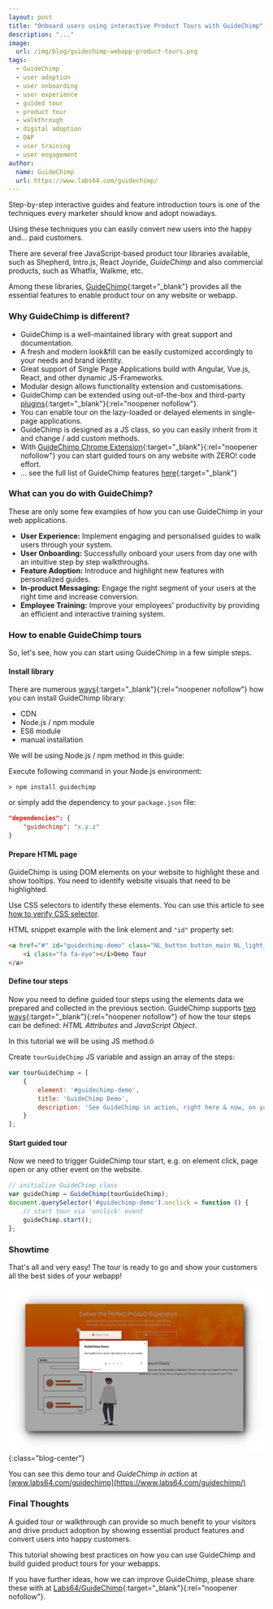 ```yaml
---
layout: post
title: "Onboard users using interactive Product Tours with GuideChimp"
description: "..."
image:
  url: /img/blog/guidechimp-webapp-product-tours.png
tags:
  - GuideChimp
  - user adoption
  - user onboarding
  - user experience
  - guided tour
  - product tour
  - walkthrough
  - digital adoption
  - DAP
  - user training
  - user engagement
author:
  name: GuideChimp
  url: https://www.labs64.com/guidechimp/
---
```


Step-by-step interactive guides and feature introduction tours is one of the techniques every marketer should know and adopt nowadays.

Using these techniques you can easily convert new users into the happy and... paid customers.

There are several free JavaScript-based product tour libraries available, such as Shepherd, Intro.js, React Joyride, *GuideChimp* and also commercial products, such as Whatfix, Walkme, etc.

Among these libraries, [GuideChimp](https://www.labs64.com/guidechimp/){:target="_blank"} provides all the essential features to enable product tour on any website or webapp.

### Why GuideChimp is different?

- GuideChimp is a well-maintained library with great support and documentation.
- A fresh and modern look&fill can be easily customized accordingly to your needs and brand identity.
- Great support of Single Page Applications build with Angular, Vue.js, React, and other dynamic JS-Frameworks.
- Modular design allows functionality extension and customisations.
- GuideChimp can be extended using out-of-the-box and third-party [plugins](https://github.com/Labs64/GuideChimp/wiki/Plugins){:target="_blank"}{:rel="noopener nofollow"}.
- You can enable tour on the lazy-loaded or delayed elements in single-page applications.
- GuideChimp is designed as a JS class, so you can easily inherit from it and change / add custom methods.
- With [GuideChimp Chrome Extension](https://chrome.google.com/webstore/detail/guidechimp-chrome-extensi/afecedbgkfoijeligfjflidfddndnjng){:target="_blank"}{:rel="noopener nofollow"} you can start guided tours on any website with ZERO! code effort.
- ... see the full list of GuideChimp features [here](https://www.labs64.com/guidechimp/#features){:target="_blank"}

### What can you do with GuideChimp?

These are only some few examples of how you can use GuideChimp in your web applications.

- **User Experience:** Implement engaging and personalised guides to walk users through your system.
- **User Onboarding:** Successfully onboard your users from day one with an intuitive step by step walkthroughs.
- **Feature Adoption:** Introduce and highlight new features with personalized guides.
- **In-product Messaging:** Engage the right segment of your users at the right time and increase conversion.
- **Employee Training:** Improve your employees' productivity by providing an efficient and interactive training system.

### How to enable GuideChimp tours

So, let's see, how you can start using GuideChimp in a few simple steps.

#### **Install library**

There are numerous [ways](https://github.com/Labs64/GuideChimp/wiki/Install){:target="_blank"}{:rel="noopener nofollow"} how you can install GuideChimp library:

- CDN
- Node.js / npm module
- ES6 module
- manual installation

We will be using Node.js / npm method in this guide:

Execute following command in your Node.js environment:
```shell
> npm install guidechimp
```

or simply add the dependency to your `package.json` file:
```json
"dependencies": {
    "guidechimp": "x.y.z"
}
```

#### **Prepare HTML page**

GuideChimp is using DOM elements on your website to highlight these and show tooltips. You need to identify website visuals that need to be highlighted.

Use CSS selectors to identify these elements. You can use this article to see [how to verify CSS selector](/blog/2020/10/12/validate-css-selectors/).

HTML snippet example with the link element and `"id"` property set:
```html
<a href="#" id="guidechimp-demo" class="NL_button button_main NL_light_btn" role="button">
    <i class="fa fa-eye"></i>Demo Tour
</a>
```

#### **Define tour steps**

Now you need to define guided tour steps using the elements data we prepared and collected in the previous section.
GuideChimp supports [two ways](https://github.com/Labs64/GuideChimp/wiki/Configure#step-definition){:target="_blank"}{:rel="noopener nofollow"} of how the tour steps can be defined: *HTML Attributes* and *JavaScript Object*.

In this tutorial we will be using JS method.ö

Create `tourGuideChimp` JS variable and assign an array of the steps:
```javascript
var tourGuideChimp = [
    {
        element: '#guidechimp-demo',
        title: 'GuideChimp Demo',
        description: 'See GuideChimp in action, right here & now, on your screen.'
    }
];
```

#### **Start guided tour**

Now we need to trigger GuideChimp tour start, e.g. on element click, page open or any other event on the website.

```javascript
// initialize GuideChimp class
var guideChimp = GuideChimp(tourGuideChimp);
document.querySelector('#guidechimp-demo').onclick = function () {
    // start tour via 'onclick' event
    guideChimp.start();
};
```

### Showtime

That's all and very easy! The tour is ready to go and show your customers all the best sides of your webapp!

![GuideChimp in Action](/img/blog/guidechimp-in-action.png "GuideChimp in Action"){:class="blog-center"}

You can see this demo tour and *GuideChimp in action* at [www.labs64.com/guidechimp](https://www.labs64.com/guidechimp/)

### Final Thoughts

A guided tour or walkthrough can provide so much benefit to your visitors and drive product adoption by showing essential product features and convert users into happy customers.

This tutorial showing best practices on how you can use GuideChimp and build guided product tours for your webapps.

If you have further ideas, how we can improve GuideChimp, please share these with at [Labs64/GuideChimp](https://github.com/Labs64/GuideChimp/issues){:target="_blank"}{:rel="noopener nofollow"}.
